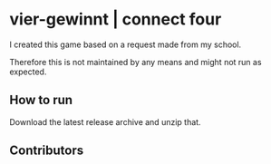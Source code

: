 # vier-gewinnt | connect four
I created this game based on a request made from my school.

Therefore this is not maintained by any means and might not run as expected.
## How to run
Download the latest release archive and unzip that.
## Contributors
